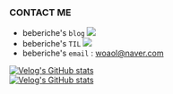 <!-- ### WHERE AM I
+ 👨‍🎓 ~ 2020 사회복지학과 졸업 -->
<!-- + 📜 2021 ~ 2022 SSAFY 7th -->

### CONTACT ME
+ beberiche's `blog` <a href="https://velog.io/@beberiche"><img src="https://img.shields.io/badge/Velog-20C997?style=flat-square&logo=Velog&logoColor=white" /></a>
+ beberiche's `TIL` <a href="https://www.notion.so/beberiche/TIL-e223d42439b44dc99673df6771049ceb?pvs=4"><img src="https://img.shields.io/badge/Notion-000000?style=flat-square&logo=Notion&logoColor=white" /></a>
+ beberiche's `email` : woaol@naver.com

[![Velog's GitHub stats](https://velog-readme-stats.vercel.app/api?name=beberiche&tag=DDNS)](https://github.com/eungyeole/velog-readme-stats)  
[![Velog's GitHub stats](https://velog-readme-stats.vercel.app/api?name=beberiche)](https://github.com/eungyeole/velog-readme-stats)

<!-- + beberiche's `Algolithms` <a href="https://velog.io/@beberiche/series/BOJ"><img src="https://img.shields.io/badge/Velog-20C997?style=flat-square&logo=Velog&logoColor=white" /></a> -->

<!-- + beberiche's blog `Back-end` <a href="https://beberiche.notion.site/SSAFY-bc173c83a9d444038f5185ef452e2f19"><img src="https://img.shields.io/badge/Notion-000000?style=flat-square&logo=Notion&logoColor=white" /></a> -->

<!-- ### MY Tech Stack `Front-end`
<img src="https://img.shields.io/badge/HTML5-E34F26?style=flat-square&logo=HTML5&logoColor=white" /> 
<img src="https://img.shields.io/badge/CSS3-1572B6?style=flat-square&logo=CSS3&logoColor=white" /> 
<img src="https://img.shields.io/badge/Sass-CC6699?style=flat-square&logo=Sass&logoColor=white" /> 
<img src="https://img.shields.io/badge/JavaScript-F7DF1E?style=flat-square&logo=JavaScript&logoColor=white" /> 
<img src="https://img.shields.io/badge/Vue.js-4FC08D?style=flat-square&logo=Vue.js&logoColor=white" />  

### MY Tech Stack `Back-end`
<img src="https://img.shields.io/badge/Java-007396?style=flat-square&logo=Java&logoColor=white" /> 
<img src="https://img.shields.io/badge/Spring-6DB33F?style=flat-square&logo=Spring&logoColor=white" /> 
<img src="https://img.shields.io/badge/Spring Boot-6DB33F?style=flat-square&logo=Spring Boot&logoColor=white" /> </br>
<img src="https://img.shields.io/badge/MySQL-4479A1?style=flat-square&logo=MySQL&logoColor=white" /> 
 -->

